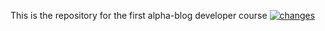 This is the repository for the first alpha-blog developer course
[![changes](http://dash.127.0.0.1.nip.io/get-github-installation-link-for-org)](http://dash.127.0.0.1.nip.io/get-github-installation-link-for-org)
